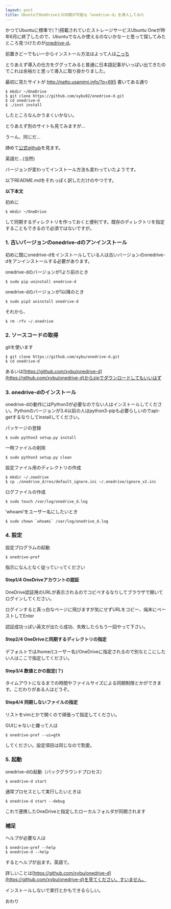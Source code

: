 ```yaml
---
layout: post
title: UbuntuでOneDriveとの同期が可能な「onedrive-d」を導入してみた
---
```


かつてUbuntuに標準で(？)搭載されていたストレージサービスUbuntu Oneが昨年6月に終了したので、Ubuntuでなんか使えるのないかなーと思って探してみたところ見つけたのが[onedrive-d](https://github.com/xybu/onedrive-d)。

前置きどーでもいーからインストール方法はよって人は[こっち](#how)

とりあえず導入の仕方をググってみると普通に日本語記事がいっぱい出てきたのでこれは余裕だと思って導入に取り掛かりました。

最初に見たサイトが http://natto.usamimi.info/?p=695
書いてある通り

    $ mkdir ~/OneDrive
    $ git clone https://github.com/xybu92/onedrive-d.git
    $ cd onedrive-d
    $ ./inst install

したところなんかうまくいかない。

とりあえず別のサイトも見てみますが…

うーん、同じだ…

諦めて[公式github](https://github.com/xybu/onedrive-d)を見ます。

英語だ…(当然)

バージョンが変わってインストール方法も変わっていたようです。

以下README.mdをそれっぽく訳しただけのやつです。

<div id="how"><b>以下本文</b></div>

初めに

    $ mkdir ~/OneDrive

して同期するディレクトリを作っておくと便利です。既存のディレクトリを指定することもできるので必須ではないですが。

### 1. 古いバージョンのonedrive-dのアンインストール

初めに既にonedrive-dをインストールしている人は古いバージョンのonedrive-dをアンインストールする必要があります。

onedrive-dのバージョンが1より前のとき

    $ sudo pip uninstall onedrive-d

onedrive-dのバージョンが1以降のとき

    $ sudo pip3 uninstall onedrive-d



それから、

    $ rm -rfv ~/.onedrive

### 2. ソースコードの取得

gitを使います

    $ git clone https://github.com/xybu/onedrive-d.git
    $ cd onedrive-d

あるいは[https://github.com/xybu/onedrive-d](https://github.com/xybu/onedrive-d)からzipでダウンロードしてもいいはず

### 3. onedrive-dのインストール

onedrive-dの動作にはPython3が必要なのでない人はインストールしてください。Pythonのバージョンが3.4以前の人はpython3-pipも必要らしいのでapt-getするなりしてinstallしてください。

パッケージの登録

    $ sudo python3 setup.py install

一時ファイルの削除


    $ sudo python3 setup.py clean

設定ファイル用のディレクトリの作成

    $ mkdir ~/.onedrive
    $ cp ./onedrive_d/res/default_ignore.ini ~/.onedrive/ignore_v2.ini

ログファイルの作成

    $ sudo touch /var/log/onedrive_d.log

‘whoami’をユーザー名にしたいとき

    $ sudo chown `whoami` /var/log/onedrive_d.log

### 4. 設定

設定プログラムの起動

    $ onedrive-pref

指示になんとなく従っていってください

#### Step1/4 OneDriveアカウントの認証

OneDrive認証用のURLが表示されるのでコピペするなりしてブラウザで開いてログインしてください。

ログインすると真っ白なページに飛びますが気にせずURLをコピー、端末にペーストしてEnter

認証成功っぽい英文が出たら成功、失敗したらもう一回やって下さい。

#### Step2/4 OneDriveと同期するディレクトリの指定

デフォルトでは/home/(ユーザー名)/OneDriveに指定されるので別なとこにしたい人はここで指定してください。

#### Step3/4 数値とかの設定(？)

タイムアウトになるまでの時間やファイルサイズによる同期制限とかができます。こだわりがある人はどうぞ。

#### Step4/4 同期しないファイルの指定

リストをvimとかで開くので頑張って指定してください。



GUIじゃないと嫌って人は

    $ onedrive-pref --ui=gtk

してください。設定項目は同じなので割愛。

### 5. 起動

onedrive-dの起動（バックグラウンドプロセス）

    $ onedrive-d start

通常プロセスとして実行したいときは

    $ onedrive-d start --debug

これで連携したOneDriveと指定したローカルフォルダが同期されます

### 補足

ヘルプが必要な人は

    $ onedrive-pref --help
    $ onedrive-d --help

するとヘルプが出ます。英語で。

詳しいことは[https://github.com/xybu/onedrive-d](https://github.com/xybu/onedrive-d)を見てください。すいません。

インストールしないで実行とかもできるらしい。

おわり